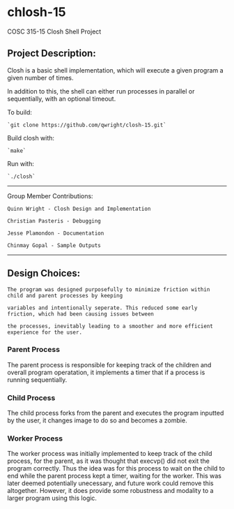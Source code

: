 # chlosh-15
COSC 315-15 Closh Shell Project

## Project Description:

Closh is a basic shell implementation, which will execute a given program a given number of times.

In addition to this, the shell can either run processes in parallel or sequentially, with an optional timeout.


To build:

	`git clone https://github.com/qwright/closh-15.git`

Build closh with:

	`make`

Run with:

	`./closh`

***
Group Member Contributions:

	Quinn Wright - Closh Design and Implementation
	
	Christian Pasteris - Debugging
	
	Jesse Plamondon - Documentation

	Chinmay Gopal - Sample Outputs

***
## Design Choices:

	The program was designed purposefully to minimize friction within child and parent processes by keeping

	variables and intentionally seperate. This reduced some early friction, which had been causing issues between

	the processes, inevitably leading to a smoother and more efficient experience for the user.


### Parent Process
The parent process is responsible for keeping track of the children and overall program operatation, it implements a timer that if a process is running sequentially.

### Child Process
The child process forks from the parent and executes the program inputted by the user, it changes image to do so and becomes a zombie.

### Worker Process
The worker process was initially implemented to keep track of the child process, for the parent, as it was thought that execvp() did not exit the program correctly. Thus the idea was for this process to wait on the child to end while the parent process kept a timer, waiting for the worker. This was later deemed potentially unecessary, and future work could remove this altogether. However, it does provide some robustness and modality to a larger program using this logic. 
